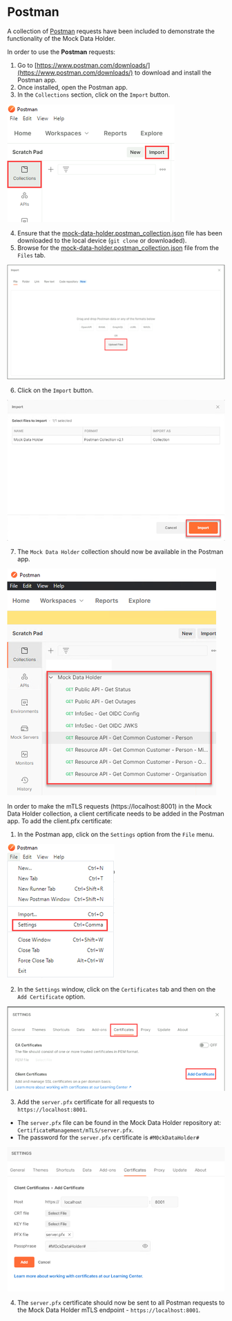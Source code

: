 # Postman

A collection of [Postman](https://www.postman.com/) requests have been included to demonstrate the functionality of the Mock Data Holder.

In order to use the **Postman** requests:
1. Go to [https://www.postman.com/downloads/](https://www.postman.com/downloads/) to download and install the Postman app.
2. Once installed, open the Postman app.
3. In the `Collections` section, click on the `Import` button.

![Postman - Mock Data Holder Collection - Step 3](postman-mock-data-holder-collection-step3.png)

4. Ensure that the [mock-data-holder.postman_collection.json](mock-data-holder.postman_collection.json) file has been downloaded to the local device (`git clone` or downloaded).
5. Browse for the [mock-data-holder.postman_collection.json](mock-data-holder.postman_collection.json) file from the `Files` tab.

![Postman - Mock Data Holder Collection - Step 5](postman-mock-data-holder-collection-step5.png)

6. Click on the `Import` button.

![Postman - Mock Data Holder Collection - Step 6](postman-mock-data-holder-collection-step6.png)

7. The `Mock Data Holder` collection should now be available in the Postman app.

![Postman - Mock Data Holder Collection - Step 7](postman-mock-data-holder-collection-step7.png)

In order to make the mTLS requests (https://localhost:8001) in the Mock Data Holder collection, a client certificate needs to be added in the Postman app.  To add the client.pfx certificate:
1. In the Postman app, click on the `Settings` option from the `File` menu.

![Postman - Client Certificate - Step 1](postman-client-certificate-step1.png)

2. In the `Settings` window, click on the `Certificates` tab and then on the `Add Certificate` option.

![Postman - Client Certificate - Step 2](postman-client-certificate-step2.png)

3. Add the `server.pfx` certificate for all requests to `https://localhost:8001`.
  - The `server.pfx` file can be found in the Mock Data Holder repository at: `CertificateManagement/mTLS/server.pfx`.
  - The password for the `server.pfx` certificate is `#M0ckDataHolder#`

![Postman - Client Certificate - Step 3](postman-client-certificate-step3.png)

4. The `server.pfx` certificate should now be sent to all Postman requests to the Mock Data Holder mTLS endpoint - `https://localhost:8001`.
